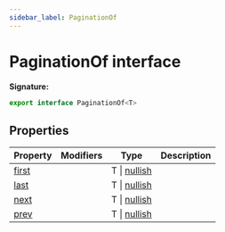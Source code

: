 ```yaml
---
sidebar_label: PaginationOf
---
```

# PaginationOf interface

**Signature:**

```typescript
export interface PaginationOf<T> 
```

## Properties

|  Property | Modifiers | Type | Description |
|  --- | --- | --- | --- |
|  [first](./ts-japi.paginationof.first.md) |  | T \| [nullish](./ts-japi.nullish.md) |  |
|  [last](./ts-japi.paginationof.last.md) |  | T \| [nullish](./ts-japi.nullish.md) |  |
|  [next](./ts-japi.paginationof.next.md) |  | T \| [nullish](./ts-japi.nullish.md) |  |
|  [prev](./ts-japi.paginationof.prev.md) |  | T \| [nullish](./ts-japi.nullish.md) |  |

